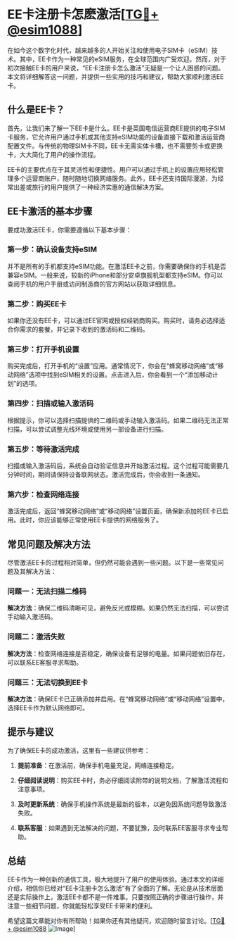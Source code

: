 # EE卡注册卡怎麽激活[[TG💪+ @esim1088](https://t.me/s/esim1088)]

在如今这个数字化时代，越来越多的人开始关注和使用电子SIM卡（eSIM）技术。其中，EE卡作为一种常见的eSIM服务，在全球范围内广受欢迎。然而，对于初次接触EE卡的用户来说，“EE卡注册卡怎么激活”无疑是一个让人困惑的问题。本文将详细解答这一问题，并提供一些实用的技巧和建议，帮助大家顺利激活EE卡。

## 什么是EE卡？

首先，让我们来了解一下EE卡是什么。EE卡是英国电信运营商EE提供的电子SIM卡服务，它允许用户通过手机或其他支持eSIM功能的设备直接下载和激活运营商配置文件。与传统的物理SIM卡不同，EE卡无需实体卡槽，也不需要剪卡或更换卡，大大简化了用户的操作流程。

EE卡的主要优点在于其灵活性和便捷性。用户可以通过手机上的设置应用轻松管理多个运营商账户，随时随地切换网络服务。此外，EE卡还支持国际漫游，为经常出差或旅行的用户提供了一种经济实惠的通信解决方案。

## EE卡激活的基本步骤

要成功激活EE卡，你需要遵循以下基本步骤：

### 第一步：确认设备支持eSIM

并不是所有的手机都支持eSIM功能。在激活EE卡之前，你需要确保你的手机是否兼容eSIM。一般来说，较新的iPhone和部分安卓旗舰机型都支持eSIM。你可以查阅手机的用户手册或访问制造商的官方网站以获取详细信息。

### 第二步：购买EE卡

如果你还没有EE卡，可以通过EE官网或授权经销商购买。购买时，请务必选择适合你需求的套餐，并记录下收到的激活码和二维码。

### 第三步：打开手机设置

购买完成后，打开手机的“设置”应用。通常情况下，你会在“蜂窝移动网络”或“移动网络”选项中找到eSIM相关的设置。点击进入后，你会看到一个“添加移动计划”的选项。

### 第四步：扫描或输入激活码

根据提示，你可以选择扫描提供的二维码或手动输入激活码。如果二维码无法正常扫描，可以尝试调整光线环境或使用另一部设备进行扫描。

### 第五步：等待激活完成

扫描或输入激活码后，系统会自动验证信息并开始激活过程。这个过程可能需要几分钟时间，期间请保持设备联网状态。激活完成后，你会收到一条通知。

### 第六步：检查网络连接

激活完成后，返回“蜂窝移动网络”或“移动网络”设置页面，确保新添加的EE卡已启用。此时，你应该能够正常使用EE卡提供的网络服务了。

## 常见问题及解决方法

尽管激活EE卡的过程相对简单，但仍然可能会遇到一些问题。以下是一些常见问题及其解决方法：

### 问题一：无法扫描二维码

**解决方法**：确保二维码清晰可见，避免反光或模糊。如果仍然无法扫描，可以尝试手动输入激活码。

### 问题二：激活失败

**解决方法**：检查网络连接是否稳定，确保设备有足够的电量。如果问题依旧存在，可以联系EE客服寻求帮助。

### 问题三：无法切换到EE卡

**解决方法**：确保EE卡已正确添加并启用。在“蜂窝移动网络”或“移动网络”设置中，选择EE卡作为默认网络即可。

## 提示与建议

为了确保EE卡的成功激活，这里有一些建议供参考：

1. **提前准备**：在激活前，确保手机电量充足，网络连接稳定。
   
2. **仔细阅读说明**：购买EE卡时，务必仔细阅读附带的说明文档，了解激活流程和注意事项。

3. **及时更新系统**：确保手机操作系统是最新的版本，以避免因系统问题导致激活失败。

4. **联系客服**：如果遇到无法解决的问题，不要犹豫，及时联系EE客服寻求专业帮助。

## 总结

EE卡作为一种创新的通信工具，极大地提升了用户的使用体验。通过本文的详细介绍，相信你已经对“EE卡注册卡怎么激活”有了全面的了解。无论是从技术层面还是实际操作上，激活EE卡都不是一件难事。只要按照正确的步骤进行操作，并注意一些细节问题，你就能轻松享受EE卡带来的便利。

希望这篇文章能对你有所帮助！如果你还有其他疑问，欢迎随时留言讨论。[[TG💪+ @esim1088](https://t.me/s/esim1088) ![Image](https://i.postimg.cc/4NQfJmqS/Snipaste-2025-05-13-00-14-12.png)]